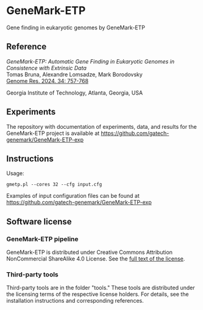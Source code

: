 # GeneMark-ETP

Gene finding in eukaryotic genomes by GeneMark-ETP  

## Reference

_GeneMark-ETP: Automatic Gene Finding in Eukaryotic Genomes in Consistence with Extrinsic Data_  
Tomas Bruna, Alexandre Lomsadze, Mark Borodovsky <br>
[Genome Res. 2024. 34: 757-768](https://genome.cshlp.org/content/34/5/757.full)

Georgia Institute of Technology, Atlanta, Georgia, USA  

## Experiments

The repository with documentation of experiments, data, and results for the GeneMark-ETP project is available at https://github.com/gatech-genemark/GeneMark-ETP-exp  

## Instructions

Usage:
```
gmetp.pl --cores 32 --cfg input.cfg
```
Examples of input configuration files can be found at https://github.com/gatech-genemark/GeneMark-ETP-exp 

## Software license

### GeneMark-ETP pipeline

GeneMark-ETP is distributed under Creative Commons Attribution NonCommercial ShareAlike 4.0 License.
See the [full text of the license](License-Creative-Commons-Attribution-NonCommercial-ShareAlike-4.0-International.txt).  

### Third-party tools

Third-party tools are in the folder "tools." These tools are distributed under the licensing terms of the respective license holders. For details, see the installation instructions and corresponding references.

